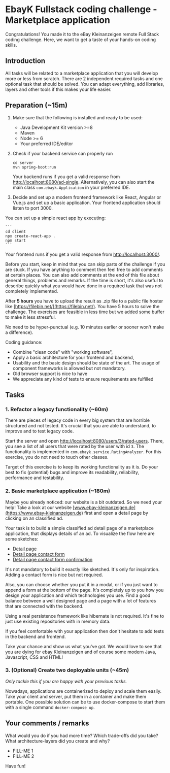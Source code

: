 # EbayK Fullstack coding challenge - Marketplace application

Congratulations! You made it to the eBay Kleinanzeigen remote Full Stack coding challenge. Here, we want to get a taste of your hands-on coding skills.

## Introduction

All tasks will be related to a marketplace application that you will develop more or less from scratch. There are 2 independent required tasks and one optional task that should be solved. You can adapt everything, add libraries, layers and other tools if this makes your life easier.

## Preparation (~15m)

1. Make sure that the following is installed and ready to be used:
    
    - Java Development Kit version >=8
    - Maven
    - Node >= 6
    - Your preferred IDE/editor
    
    
2. Check if your backend service can properly run

    ```
    cd server
    mvn spring-boot:run
    ```

    Your backend runs if you get a valid response from [http://localhost:8080/ad-single](http://localhost:8080/ad-single). Alternatively, you can also start the main class `com.ebayk.Application` in your preferred IDE.

3. Decide and set up a modern frontend framework like React, Angular or Vue.js and set up a basic application. Your frontend application should listen to port 3000.

You can set up a simple react app by executing:

    ```
    cd client
    npx create-react-app .
    npm start
    ```

Your frontend runs if you get a valid response from [http://localhost:3000/](http://localhost:3000/).
    
Before you start, keep in mind that you can skip parts of the challenge if you are stuck. If you have anything to comment then feel free to add comments at certain places. You can also add comments at the end of this file about general things, problems and remarks. If the time is short, it's also useful to describe quickly what you would have done in a required task that was not completely implemented.

After **5 hours** you have to upload the result as .zip file to a public file hoster like [https://filebin.net/](https://filebin.net/). You have 5 hours to solve the challenge. The exercises are feasible in less time but we added some buffer to make it less stressful.

No need to be hyper-punctual (e.g. 10 minutes earlier or sooner won't make a difference).

Coding guidance: 
 - Combine "clean code" with "working software",
 - Apply a basic architecture for your frontend and backend,
 - Usability and the basic design should be state of the art. The usage of component frameworks is allowed but not mandatory.
 - Old browser support is nice to have
 - We appreciate any kind of tests to ensure requirements are fulfilled

## Tasks

### 1. Refactor a legacy functionality (~60m)

There are pieces of legacy code in every big system that are horrible structured and not tested. It's crucial that you are able to understand, to improve and to test legacy code.

Start the server and open [http://localhost:8080/users/3/rated-users](http://localhost:8080/users/3/rated-users). There, you see a list of all users that were rated by the user with id `3`. The functionality is implemented in `com.ebayk.service.RatingAnalyzer`. For this exercise, you do not need to touch other classes.

Target of this exercise is to keep its working functionality as it is. Do your best to fix (potential) bugs and improve its readability, reliability, performance and testability.


### 2. Basic marketplace application (~180m)

Maybe you already noticed: our website is a bit outdated. So we need your help!
Take a look at our website [www.ebay-kleinanzeigen.de](https://www.ebay-kleinanzeigen.de) first and open a detail page by clicking on an classified ad.   

Your task is to build a simple classified ad detail page of a marketplace application, that displays details of an ad. To visualize the flow here are some sketches:

- [Detail page](./mockups/detail-page.png)
- [Detail page contact form](./mockups/detail-page-contact-form.png)
- [Detail page contact form confirmation](./mockups/detail-page-contact-form-confirmation.png)

It's not mandatory to build it exactly like sketched. It's only for inspiration. Adding a contact form is nice but not required. 

Also, you can choose whether you put it in a modal, or if you just want to append a form at the bottom of the page. 
It's completely up to you how you design your application and which technologies you use. Find a good balance between a well designed page and a page with a lot of features that are connected with the backend.

Using a real persistence framework like hibernate is not required. It's fine to just use existing repositories with in memory data.

If you feel comfortable with your application then don't hesitate to add tests in the backend and frontend.

Take your chance and show us what you've got. We would love to see that you are dying for ebay Kleinanzeigen and of course some modern Java, Javascript, CSS and HTML!

### 3. (Optional) Create two deployable units (~45m)

*Only tackle this if you are happy with your previous tasks.*

Nowadays, applications are containerized to deploy and scale them easily. Take your client and server, put them
in a container and make them portable. One possible solution can be to use docker-compose to start them with a single command `docker-compose up`.

## Your comments / remarks

What would you do if you had more time? Which trade-offs did you take? What architecture-layers did you create and why?

* FILL-ME 1
* FILL-ME 2


Have fun!



